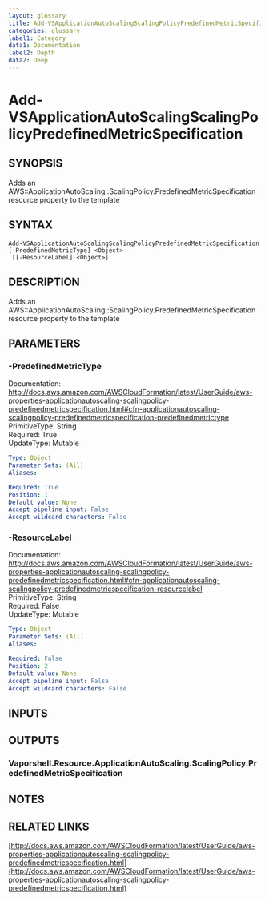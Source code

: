 ```yaml
---
layout: glossary
title: Add-VSApplicationAutoScalingScalingPolicyPredefinedMetricSpecification
categories: glossary
label1: Category
data1: Documentation
label2: Depth
data2: Deep
---
```


# Add-VSApplicationAutoScalingScalingPolicyPredefinedMetricSpecification

## SYNOPSIS
Adds an AWS::ApplicationAutoScaling::ScalingPolicy.PredefinedMetricSpecification resource property to the template

## SYNTAX

```
Add-VSApplicationAutoScalingScalingPolicyPredefinedMetricSpecification [-PredefinedMetricType] <Object>
 [[-ResourceLabel] <Object>]
```

## DESCRIPTION
Adds an AWS::ApplicationAutoScaling::ScalingPolicy.PredefinedMetricSpecification resource property to the template

## PARAMETERS

### -PredefinedMetricType
Documentation: http://docs.aws.amazon.com/AWSCloudFormation/latest/UserGuide/aws-properties-applicationautoscaling-scalingpolicy-predefinedmetricspecification.html#cfn-applicationautoscaling-scalingpolicy-predefinedmetricspecification-predefinedmetrictype    
PrimitiveType: String    
Required: True    
UpdateType: Mutable

```yaml
Type: Object
Parameter Sets: (All)
Aliases: 

Required: True
Position: 1
Default value: None
Accept pipeline input: False
Accept wildcard characters: False
```

### -ResourceLabel
Documentation: http://docs.aws.amazon.com/AWSCloudFormation/latest/UserGuide/aws-properties-applicationautoscaling-scalingpolicy-predefinedmetricspecification.html#cfn-applicationautoscaling-scalingpolicy-predefinedmetricspecification-resourcelabel    
PrimitiveType: String    
Required: False    
UpdateType: Mutable

```yaml
Type: Object
Parameter Sets: (All)
Aliases: 

Required: False
Position: 2
Default value: None
Accept pipeline input: False
Accept wildcard characters: False
```

## INPUTS

## OUTPUTS

### Vaporshell.Resource.ApplicationAutoScaling.ScalingPolicy.PredefinedMetricSpecification

## NOTES

## RELATED LINKS

[http://docs.aws.amazon.com/AWSCloudFormation/latest/UserGuide/aws-properties-applicationautoscaling-scalingpolicy-predefinedmetricspecification.html](http://docs.aws.amazon.com/AWSCloudFormation/latest/UserGuide/aws-properties-applicationautoscaling-scalingpolicy-predefinedmetricspecification.html)

